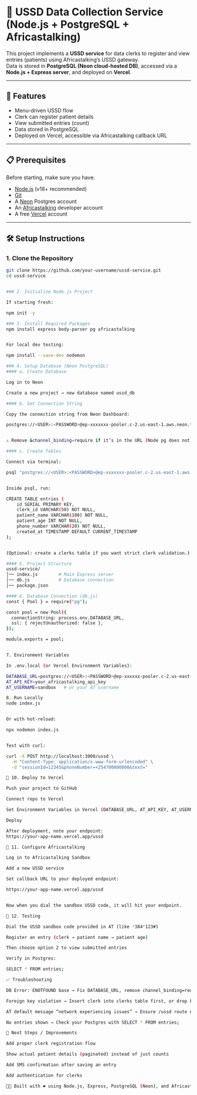 # 📱 USSD Data Collection Service (Node.js + PostgreSQL + Africastalking)

This project implements a **USSD service** for data clerks to register and view entries (patients) using Africastalking’s USSD gateway.  
Data is stored in **PostgreSQL (Neon cloud-hosted DB)**, accessed via a **Node.js + Express server**, and deployed on **Vercel**.  

---

## 🚀 Features
- Menu-driven USSD flow
- Clerk can register patient details
- View submitted entries (count)
- Data stored in PostgreSQL
- Deployed on Vercel, accessible via Africastalking callback URL

---

## 📋 Prerequisites

Before starting, make sure you have:
- [Node.js](https://nodejs.org/) (v18+ recommended)
- [Git](https://git-scm.com/)
- A [Neon](https://neon.tech/) Postgres account
- An [Africastalking](https://africastalking.com/) developer account
- A free [Vercel](https://vercel.com/) account

---

## 🛠️ Setup Instructions

### 1. Clone the Repository
```bash
git clone https://github.com/your-username/ussd-service.git
cd ussd-service


### 2. Initialize Node.js Project

If starting fresh:

npm init -y

### 3. Install Required Packages
npm install express body-parser pg africastalking


For local dev testing:

npm install --save-dev nodemon

### 4. Setup Database (Neon PostgreSQL)
#### a. Create Database

Log in to Neon

Create a new project → new database named ussd_db

#### b. Get Connection String

Copy the connection string from Neon Dashboard:

postgres://<USER>:<PASSWORD>@ep-xxxxxxx-pooler.c-2.us-east-1.aws.neon.tech/ussd_db?sslmode=require


⚠️ Remove &channel_binding=require if it’s in the URL (Node pg does not support it).

#### c. Create Tables

Connect via terminal:

psql "postgres://<USER>:<PASSWORD>@ep-xxxxxxx-pooler.c-2.us-east-1.aws.neon.tech/ussd_db?sslmode=require"


Inside psql, run:

CREATE TABLE entries (
    id SERIAL PRIMARY KEY,
    clerk_id VARCHAR(50) NOT NULL,
    patient_name VARCHAR(100) NOT NULL,
    patient_age INT NOT NULL,
    phone_number VARCHAR(20) NOT NULL,
    created_at TIMESTAMP DEFAULT CURRENT_TIMESTAMP
);


(Optional: create a clerks table if you want strict clerk validation.)

#### 5. Project Structure
ussd-service/
│── index.js        # Main Express server
│── db.js           # Database connection
│── package.json

#### 6. Database Connection (db.js)
const { Pool } = require("pg");

const pool = new Pool({
  connectionString: process.env.DATABASE_URL,
  ssl: { rejectUnauthorized: false },
});

module.exports = pool;


7. Environment Variables

In .env.local (or Vercel Environment Variables):

DATABASE_URL=postgres://<USER>:<PASSWORD>@ep-xxxxxx-pooler.c-2.us-east-1.aws.neon.tech/ussd_db?sslmode=require
AT_API_KEY=your_africastalking_api_key
AT_USERNAME=sandbox   # or your AT username

8. Run Locally
node index.js


Or with hot-reload:

npx nodemon index.js


Test with curl:

curl -X POST http://localhost:3000/ussd \
  -H "Content-Type: application/x-www-form-urlencoded" \
  -d "sessionId=12345&phoneNumber=+254700000000&text="

🔗 10. Deploy to Vercel

Push your project to GitHub

Connect repo to Vercel

Set Environment Variables in Vercel (DATABASE_URL, AT_API_KEY, AT_USERNAME)

Deploy

After deployment, note your endpoint:
https://your-app-name.vercel.app/ussd

📡 11. Configure Africastalking

Log in to Africastalking Sandbox

Add a new USSD service

Set callback URL to your deployed endpoint:

https://your-app-name.vercel.app/ussd


Now when you dial the sandbox USSD code, it will hit your endpoint.

🧪 12. Testing

Dial the USSD sandbox code provided in AT (like *384*123#)

Register an entry (clerk → patient name → patient age)

Then choose option 2 to view submitted entries

Verify in Postgres:

SELECT * FROM entries;

✅ Troubleshooting

DB Error: ENOTFOUND base → Fix DATABASE_URL, remove channel_binding=require

Foreign key violation → Insert clerk into clerks table first, or drop FK

AT default message “network experiencing issues” → Ensure /ussd route exists and is public on Vercel

No entries shown → Check your Postgres with SELECT * FROM entries;

📌 Next Steps / Improvements

Add proper clerk registration flow

Show actual patient details (paginated) instead of just counts

Add SMS confirmation after saving an entry

Add authentication for clerks

👨‍💻 Built with ❤️ using Node.js, Express, PostgreSQL (Neon), and Africastalking USSD.